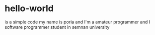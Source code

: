 # hello-world
is a simple code
my name is poria and I'm a amateur programmer and I software programmer student in semnan university

